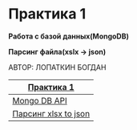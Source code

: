 # Практика 1
**Работа с базой данных(MongoDB)**

**Парсинг файла(xslx -> json)**

АВТОР: ЛОПАТКИН БОГДАН

|[Практика 1](https://vladimirchabanov.notion.site/1-4f52147cb0724f9980a2582bcb7027ca) |
| --- |
| [Mongo DB API](./practice_01/mongo/main.cpp)              |
| [Парсинг xlsx to json](./practice_01/parsing/main.cpp)    |
